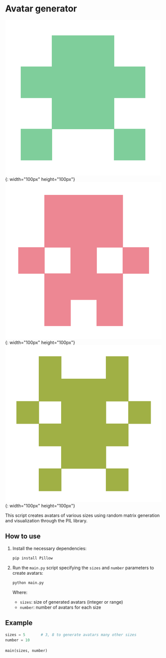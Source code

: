 # Avatar generator



![Image 1](avatars/avatars4x4/avatar_3.png){: width="100px" height="100px"}
![Image 2](avatars/avatars5x5/avatar_0.png){: width="100px" height="100px"}
![Image 3](avatars/avatars6x6/avatar_5.png){: width="100px" height="100px"}


This script creates avatars of various sizes using random matrix generation and visualization through the PIL library.

## How to use

1. Install the necessary dependencies:

     ```bash
     pip install Pillow
     ```

2. Run the `main.py` script specifying the `sizes` and `number` parameters to create avatars:

     ```bash
     python main.py
     ```

    Where:
    - `sizes`: size of generated avatars (integer or range)
    - `number`: number of avatars for each size

## Example

```python
sizes = 5       # 3, 8 to generate avatars many other sizes 
number = 10

main(sizes, number)
```
